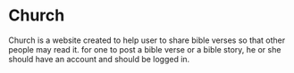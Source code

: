 # Church
Church is a website created to help user to share bible verses so that other people may read it. for one to post a bible verse or a bible story, he or she should have an account and should be logged in.
